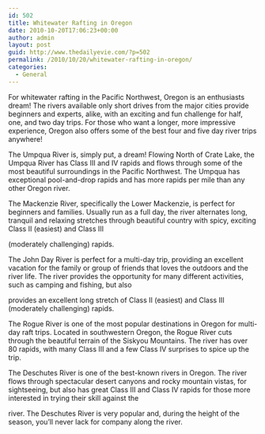 ```yaml
---
id: 502
title: Whitewater Rafting in Oregon
date: 2010-10-20T17:06:23+00:00
author: admin
layout: post
guid: http://www.thedailyevie.com/?p=502
permalink: /2010/10/20/whitewater-rafting-in-oregon/
categories:
  - General
---
```

For whitewater rafting in the Pacific Northwest, Oregon is an enthusiasts dream! The rivers available only short drives from the major cities provide beginners and experts, alike, with an exciting and fun challenge for half, one, and two day trips. For those who want a longer, more impressive experience, Oregon also offers some of the best four and five day river trips anywhere!

The Umpqua River is, simply put, a dream! Flowing North of Crate Lake, the Umpqua River has Class III and IV rapids and flows through some of the most beautiful surroundings in the Pacific Northwest. The Umpqua has exceptional pool-and-drop rapids and has more rapids per mile than any other Oregon river.

The Mackenzie River, specifically the Lower Mackenzie, is perfect for beginners and families. Usually run as a full day, the river alternates long, tranquil and relaxing stretches through beautiful country with spicy, exciting Class II (easiest) and Class III
  
(moderately challenging) rapids.

The John Day River is perfect for a multi-day trip, providing an excellent vacation for the family or group of friends that loves the outdoors and the river life. The river provides the opportunity for many different activities, such as camping and fishing, but also
  
provides an excellent long stretch of Class II (easiest) and Class III (moderately challenging) rapids.

The Rogue River is one of the most popular destinations in Oregon for multi-day raft trips. Located in southwestern Oregon, the Rogue River cuts through the beautiful terrain of the Siskyou Mountains. The river has over 80 rapids, with many Class III and a few Class IV surprises to spice up the trip.

The Deschutes River is one of the best-known rivers in Oregon. The river flows through spectacular desert canyons and rocky mountain vistas, for sightseeing, but also has great Class III and Class IV rapids for those more interested in trying their skill against the
  
river. The Deschutes River is very popular and, during the height of the season, you’ll never lack for company along the river.